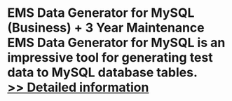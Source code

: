 # EMS Data Generator for MySQL (Business) + 3 Year Maintenance<br />EMS Data Generator for MySQL is an impressive tool for generating test data to MySQL database tables.<br />[>> Detailed information](https://secure.shareit.com/shareit/product.html?productid=300067880&affiliateid=200057808)
